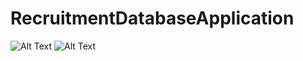 # RecruitmentDatabaseApplication

![Alt Text](https://raw.githubusercontent.com/darvey6/RecruitmentDatabaseApplication/master/Screen%20Shot%202019-07-17%20at%2009.49.07.png)
![Alt Text](https://github.com/darvey6/RecruitmentDatabaseApplication/blob/master/Screen%20Shot%202019-05-28%20at%2014.40.09.png)
